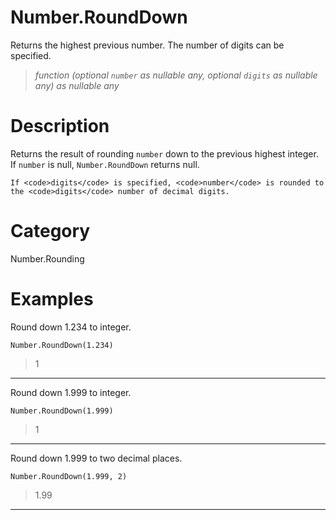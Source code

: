 # Number.RoundDown
Returns the highest previous number. The number of digits can be specified.
> _function (optional <code>number</code> as nullable any, optional <code>digits</code> as nullable any) as nullable any_

# Description 
Returns the result of rounding <code>number</code> down to the previous highest integer. If <code>number</code> is null, <code>Number.RoundDown</code> returns null.
    
    If <code>digits</code> is specified, <code>number</code> is rounded to the <code>digits</code> number of decimal digits.
# Category 
Number.Rounding
# Examples 
Round down 1.234 to integer.
```
Number.RoundDown(1.234)
```
> 1

***
Round down 1.999 to integer.
```
Number.RoundDown(1.999)
```
> 1

***
Round down 1.999 to two decimal places.
```
Number.RoundDown(1.999, 2)
```
> 1.99

***

